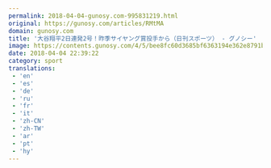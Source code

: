 ```yaml
---
permalink: 2018-04-04-gunosy.com-995831219.html
original: https://gunosy.com/articles/RMtMA
domain: gunosy.com
title: '大谷翔平2日連発2号！昨季サイヤング賞投手から（日刊スポーツ） - グノシー'
image: https://contents.gunosy.com/4/5/bee8fc60d3685bf6363194e362e8791b_content.jpg
date: 2018-04-04 22:39:22
category: sport
translations: 
 - 'en'
 - 'es'
 - 'de'
 - 'ru'
 - 'fr'
 - 'it'
 - 'zh-CN'
 - 'zh-TW'
 - 'ar'
 - 'pt'
 - 'hy'
---
```


